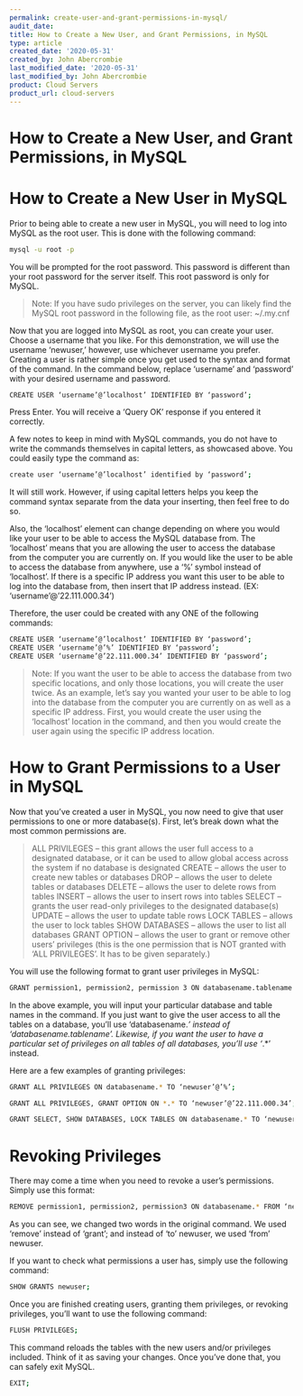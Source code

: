 ```yaml
---
permalink: create-user-and-grant-permissions-in-mysql/
audit_date:
title: How to Create a New User, and Grant Permissions, in MySQL
type: article
created_date: '2020-05-31'
created_by: John Abercrombie
last_modified_date: '2020-05-31'
last_modified_by: John Abercrombie
product: Cloud Servers
product_url: cloud-servers
---
```


# How to Create a New User, and Grant Permissions, in MySQL

# How to Create a New User in MySQL

Prior to being able to create a new user in MySQL, you will need to log into MySQL as the root user. This is done with the following command:

```sh
mysql -u root -p
```

You will be prompted for the root password. This password is different than your root password for the server itself. This root password is only for MySQL.

>Note: If you have sudo privileges on the server, you can likely find the MySQL root password in the following file, as the root user: ~/.my.cnf

Now that you are logged into MySQL as root, you can create your user. Choose a username that you like. For this demonstration, we will use the username ‘newuser,’ however, use whichever username you prefer. Creating a user is rather simple once you get used to the syntax and format of the command. In the command below, replace ‘username’ and ‘password’ with your desired username and password.

```sh
CREATE USER ‘username’@’localhost’ IDENTIFIED BY ‘password’;
```

Press Enter. You will receive a ‘Query OK’ response if you entered it correctly.

A few notes to keep in mind with MySQL commands, you do not have to write the commands themselves in capital letters, as showcased above. You could easily type the command as:

```sh
create user ‘username’@’localhost’ identified by ‘password’;
```

It will still work. However, if using capital letters helps you keep the command syntax separate from the data your inserting, then feel free to do so.

Also, the ‘localhost’ element can change depending on where you would like your user to be able to access the MySQL database from. The ‘localhost’ means that you are allowing the user to access the database from the computer you are currently on. If you would like the user to be able to access the database from anywhere, use a ‘%’ symbol instead of ‘localhost’. If there is a specific IP address you want this user to be able to log into the database from, then insert that IP address instead. (EX: ‘username’@’22.111.000.34’)

Therefore, the user could be created with any ONE of the following commands:

```sh
CREATE USER ‘username’@’localhost’ IDENTIFIED BY ‘password’;
CREATE USER ‘username’@’%’ IDENTIFIED BY ‘password’;
CREATE USER ‘username’@’22.111.000.34’ IDENTIFIED BY ‘password’;
```

>Note: If you want the user to be able to access the database from two specific locations, and only those locations, you will create the user twice. As an example, let’s say you wanted your user to be able to log into the database from the computer you are currently on as well as a specific IP address. First, you would create the user using the ‘localhost’ location in the command, and then you would create the user again using the specific IP address location.


# How to Grant Permissions to a User in MySQL

Now that you’ve created a user in MySQL, you now need to give that user permissions to one or more database(s).  First, let’s break down what the most common permissions are.

> ALL PRIVILEGES – this grant allows the user full access to a designated database, or it can be used to allow global access across the system if no database is designated
> CREATE – allows the user to create new tables or databases
> DROP – allows the user to delete tables or databases
> DELETE – allows the user to delete rows from tables
> INSERT – allows the user to insert rows into tables
> SELECT – grants the user read-only privileges to the designated database(s)
> UPDATE – allows the user to update table rows
> LOCK TABLES – allows the user to lock tables
> SHOW DATABASES – allows the user to list all databases
> GRANT OPTION – allows the user to grant or remove other users’ privileges (this is the one permission that is NOT granted with ‘ALL PRIVILEGES’. It has to be given separately.)

You will use the following format to grant user privileges in MySQL:

```sh
GRANT permission1, permission2, permission 3 ON databasename.tablename TO ‘newuser’@’localhost’;
```

In the above example, you will input your particular database and table names in the command. If you just want to give the user access to all the tables on a database, you’ll use ‘databasename.*’ instead of ‘databasename.tablename’. Likewise, if you want the user to have a particular set of privileges on all tables of all databases, you’ll use ‘*.*’ instead.

Here are a few examples of granting privileges:

```sh
GRANT ALL PRIVILEGES ON databasename.* TO ‘newuser’@’%’;
```

```sh
GRANT ALL PRIVILEGES, GRANT OPTION ON *.* TO ‘newuser’@’22.111.000.34’;
```

```sh
GRANT SELECT, SHOW DATABASES, LOCK TABLES ON databasename.* TO ‘newuser’@’localhost’;
```

# Revoking Privileges

There may come a time when you need to revoke a user’s permissions. Simply use this format:

```sh
REMOVE permission1, permission2, permission3 ON databasename.* FROM ‘newuser’@’localhost’;
```

As you can see, we changed two words in the original command. We used ‘remove’ instead of ‘grant’; and instead of ‘to’ newuser, we used ‘from’ newuser.

If you want to check what permissions a user has, simply use the following command:

```sh
SHOW GRANTS newuser;
```

Once you are finished creating users, granting them privileges, or revoking privileges, you’ll want to use the following command:

```sh
FLUSH PRIVILEGES;
```

This command reloads the tables with the new users and/or privileges included. Think of it as saving your changes. Once you’ve done that, you can safely exit MySQL.

```sh
EXIT;
```
